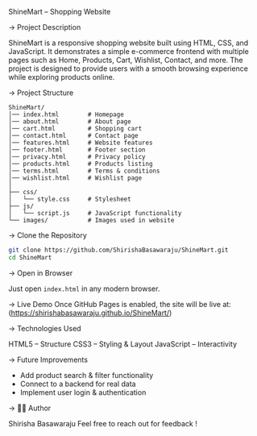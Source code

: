 ShineMart – Shopping Website

-> Project Description

ShineMart is a responsive shopping website built using HTML, CSS, and JavaScript.
It demonstrates a simple e-commerce frontend with multiple pages such as Home, Products, Cart, Wishlist, Contact, and more.
The project is designed to provide users with a smooth browsing experience while exploring products online.



-> Project Structure

```
ShineMart/
│── index.html        # Homepage
│── about.html        # About page
│── cart.html         # Shopping cart
│── contact.html      # Contact page
│── features.html     # Website features
│── footer.html       # Footer section
│── privacy.html      # Privacy policy
│── products.html     # Products listing
│── terms.html        # Terms & conditions
│── wishlist.html     # Wishlist page
│
├── css/
│   └── style.css     # Stylesheet
├── js/
│   └── script.js     # JavaScript functionality
└── images/           # Images used in website
```



->  Clone the Repository

```bash
git clone https://github.com/ShirishaBasawaraju/ShineMart.git
cd ShineMart
```

-> Open in Browser

Just open `index.html` in any modern browser.


-> Live Demo
Once GitHub Pages is enabled, the site will be live at:
(https://shirishabasawaraju.github.io/ShineMart/)



->  Technologies Used

HTML5  – Structure
CSS3  – Styling & Layout
JavaScript  – Interactivity



->  Future Improvements

* Add product search & filter functionality
* Connect to a backend for real data
* Implement user login & authentication


-> 👩‍💻 Author

Shirisha Basawaraju
Feel free to reach out for feedback !

